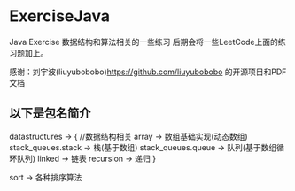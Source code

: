 # ExerciseJava
Java Exercise
数据结构和算法相关的一些练习
后期会将一些LeetCode上面的练习题加上。

感谢：刘宇波(liuyubobobo)<https://github.com/liuyubobobo> 的开源项目和PDF文档

## 以下是包名简介
datastructures -> { //数据结构相关
    array   ->  数组基础实现(动态数组)<br>
    stack_queues.stack  ->  栈(基于数组)
    stack_queues.queue  ->  队列(基于数组循环队列)
    linked  ->  链表
    recursion   ->  递归
}

sort    ->  各种排序算法<br>
